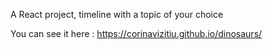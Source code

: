 A React project, timeline with a topic of your choice

You can see it here :
https://corinavizitiu.github.io/dinosaurs/


